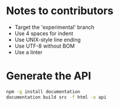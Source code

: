 # Notes to contributors

* Target the 'experimental' branch
* Use 4 spaces for indent
* Use UNIX-style line ending
* Use UTF-8 without BOM
* Use a linter

# Generate the API

~~~bash
npm -g install documentation
documentation build src -f html -o api
~~~

